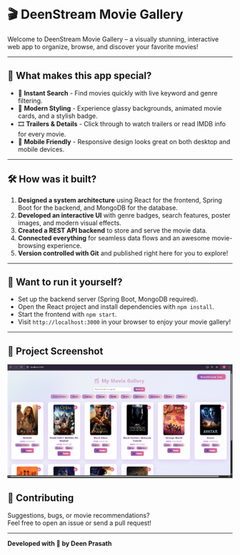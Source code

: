 # 🎬 DeenStream Movie Gallery

Welcome to DeenStream Movie Gallery – a visually stunning, interactive web app to organize, browse, and discover your favorite movies!

---

## 🚀 What makes this app special?

- 🔎 **Instant Search** - Find movies quickly with live keyword and genre filtering.
- 🍿 **Modern Styling** - Experience glassy backgrounds, animated movie cards, and a stylish badge.
- 🎞️ **Trailers & Details** - Click through to watch trailers or read IMDB info for every movie.
- 📱 **Mobile Friendly** - Responsive design looks great on both desktop and mobile devices.

---

## 🛠️ How was it built?

1. **Designed a system architecture** using React for the frontend, Spring Boot for the backend, and MongoDB for the database.
2. **Developed an interactive UI** with genre badges, search features, poster images, and modern visual effects.
3. **Created a REST API backend** to store and serve the movie data.
4. **Connected everything** for seamless data flows and an awesome movie-browsing experience.
5. **Version controlled with Git** and published right here for you to explore!

---

## 🏁 Want to run it yourself?

- Set up the backend server (Spring Boot, MongoDB required).
- Open the React project and install dependencies with `npm install`.
- Start the frontend with `npm start`.
- Visit `http://localhost:3000` in your browser to enjoy your movie gallery!

---
## 📸 Project Screenshot

![DeenStream Movie Gallery Screenshot](screenshot-project.png)


## 🤝 Contributing

Suggestions, bugs, or movie recommendations?  
Feel free to open an issue or send a pull request!

---

**Developed with 💜 by Deen Prasath**
